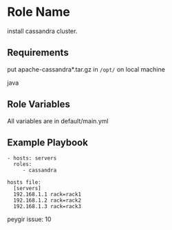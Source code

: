Role Name
=========

install cassandra cluster.

Requirements
------------

put apache-cassandra*.tar.gz in `/opt/` on local machine

java

Role Variables
--------------

All variables are in default/main.yml



Example Playbook
----------------

    - hosts: servers
      roles:
         - cassandra

    hosts file:
      [servers]
      192.168.1.1 rack=rack1
      192.168.1.2 rack=rack2
      192.168.1.3 rack=rack3
      
      
peygir issue: 10
